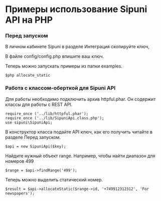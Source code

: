# Примеры использование Sipuni API на PHP

### Перед запуском

В личном кабинете Sipuni в разделе Интеграция скопируйте ключ,

В файле config/config.php впишите ваш ключ.

Теперь можно запускать примеры из папки examples.

```
$php allocate_static
```

### Работа с классом-оберткой для Sipuni API

Для работы необходимо подключить архив httpful.phar. Он содержит классы для работы с REST API.

 ```
 require_once ('../lib/httpful.phar');
 require_once ('../lib/SipuniApi.class.php');
 use sipuni\SipuniApi;
 ```

 В конструктор класса подайте API ключ, как его получить читайте в разделе Перед запуском.
 ```
 $api = new SipuniApi($key);
 ```

 Найдите нужный объект range. Например, чтобы найти диапазон для номеров 499
 ```
 $range = $api->findRange('499');
 ```

 Теперь можно выделить статический номер.
 ```
 $result = $api->allocateStatic($range->id, '+749912312312', 'For newspapers');
 ```



